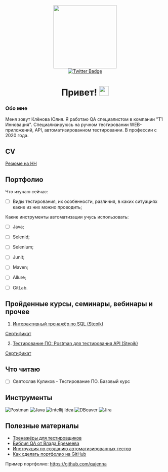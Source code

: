 
<div id="header" align="center">
  <img src="https://media.giphy.com/media/JIX9t2j0ZTN9S/giphy.gif" width="200"/>
  
  <div id="badges">
  <a href="https://t.me/JuliaMaple">
    <img src="https://img.shields.io/badge/Telegram-blue?logo=telegram&logoColor=white&style=for-the-badge" alt="Twitter Badge"/>
  </a>
  <h1>
  Привет!
  <img src="https://media.giphy.com/media/hvRJCLFzcasrR4ia7z/giphy.gif" width="30px"/>
</h1>
    
    
</div>
</div>

### Обо мне
Меня зовут Клёнова Юлия. Я работаю QA специалистом в компании "Т1 Инновация". Специализируюсь на ручном тестировании WEB-приложений, API, автоматизированном тестировании. В профессии с 2020 года. 

## CV

[Резюме на HH](https://hh.ru/applicant/resumes/view?resume=95ddb16dff083028f60039ed1f4f6e4e324c5a)

## Портфолио


Что изучаю сейчас: 

- [ ] Виды тестирования, их особенности, различия, в каких ситуациях какие из них можно проводить; 


Какие инструменты автоматизации учусь использовать: 
- [ ] Java; 
- [ ] Selenid;
- [ ] Selenium;
- [ ] Junit;
- [ ] Maven;
- [ ] Allure;
- [ ] GitLab.


## Пройденные курсы, семинары, вебинары и прочее

1. [Интерактивный тренажёр по SQL (Stepik)](https://stepik.org/course/63054/syllabus?auth=login)

[Сертификат]()

2. [Тестирование ПО: Postman для тестирования API (Stepik)](https://stepik.org/course/120679/info)

[Сертификат](https://stepik.org/cert/1900972)

## Что читаю

- [ ] Святослав Куликов - Тестирование ПО. Базовый курс

## Инструменты

![Postman](https://user-images.githubusercontent.com/96011528/230082575-242754d6-ee96-4eee-a68a-31c70339af08.png)
![Java](https://user-images.githubusercontent.com/96011528/230082856-db042451-bad7-48c9-a9b8-a460c2c430d3.png)
![Intellij Idea](https://user-images.githubusercontent.com/96011528/230084060-ad0a2c56-a6de-4338-aa64-962e1e0c6090.png)
![DBeaver](https://user-images.githubusercontent.com/96011528/230083887-cdef7809-2f9a-46b5-afb8-e6b1da2cfc32.png)
![Jira](https://user-images.githubusercontent.com/96011528/230083654-88053319-113f-4da4-89a6-3d420c7dcaf6.png)

## Полезные материалы

- [Тренажёры для тестировщиков](https://telegra.ph/Testovye-ploshchadki-dlya-trenirovok-nastoyashchih-nindzya-12-22)
- [Библия QA от Влада Еремеева](https://vladislaveremeev.gitbook.io/qa_bible/)
- [Инструкция по созданию автоматизированных тестов](https://disk.yandex.ru/i/VEtOtG_O9aH32g)
- [Как сделать портфолио на GitHub](https://proglib.io/p/kak-kreativno-oformit-profil-na-github-chtoby-on-privlekal-vnimanie-2022-03-17)

Пример портфолио: 
https://github.com/qajenna


